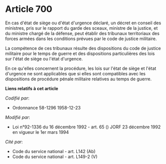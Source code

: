 # Article 700

En cas d'état de siège ou d'état d'urgence déclaré, un décret en conseil des ministres, pris sur le rapport du garde des
sceaux, ministre de la justice, et du ministre chargé de la défense, peut établir des tribunaux territoriaux des forces
armées dans les conditions prévues par le code de justice militaire.

La compétence de ces tribunaux résulte des dispositions du code de justice militaire pour le temps de guerre et des
dispositions particulières des lois sur l'état de siège ou l'état d'urgence.

En ce qu'elles concernent la procédure, les lois sur l'état de siège et l'état d'urgence ne sont applicables que si elles
sont compatibles avec les dispositions de procédure pénale militaire relatives au temps de guerre.

**Liens relatifs à cet article**

_Codifié par_:

  - Ordonnance 58-1296 1958-12-23

_Modifié par_:

  - Loi n°92-1336 du 16 décembre 1992 - art. 65 () JORF 23 décembre 1992 en vigueur le 1er mars 1994

_Cité par_:

  - Code du service national - art. L142 (Ab)
  - Code du service national - art. L149-2 (V)
